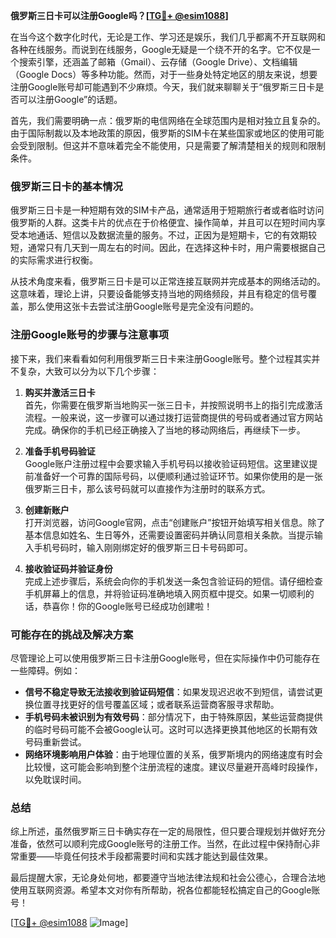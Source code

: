 **俄罗斯三日卡可以注册Google吗？[[TG💪+ @esim1088](https://t.me/s/esim1088)]**

在当今这个数字化时代，无论是工作、学习还是娱乐，我们几乎都离不开互联网和各种在线服务。而说到在线服务，Google无疑是一个绕不开的名字。它不仅是一个搜索引擎，还涵盖了邮箱（Gmail）、云存储（Google Drive）、文档编辑（Google Docs）等多种功能。然而，对于一些身处特定地区的朋友来说，想要注册Google账号却可能遇到不少麻烦。今天，我们就来聊聊关于“俄罗斯三日卡是否可以注册Google”的话题。

首先，我们需要明确一点：俄罗斯的电信网络在全球范围内是相对独立且复杂的。由于国际制裁以及本地政策的原因，俄罗斯的SIM卡在某些国家或地区的使用可能会受到限制。但这并不意味着完全不能使用，只是需要了解清楚相关的规则和限制条件。

### **俄罗斯三日卡的基本情况**

俄罗斯三日卡是一种短期有效的SIM卡产品，通常适用于短期旅行者或者临时访问俄罗斯的人群。这类卡片的优点在于价格便宜、操作简单，并且可以在短时间内享受本地通话、短信以及数据流量的服务。不过，正因为是短期卡，它的有效期较短，通常只有几天到一周左右的时间。因此，在选择这种卡时，用户需要根据自己的实际需求进行权衡。

从技术角度来看，俄罗斯三日卡是可以正常连接互联网并完成基本的网络活动的。这意味着，理论上讲，只要设备能够支持当地的网络频段，并且有稳定的信号覆盖，那么使用这张卡去尝试注册Google账号是完全没有问题的。

### **注册Google账号的步骤与注意事项**

接下来，我们来看看如何利用俄罗斯三日卡来注册Google账号。整个过程其实并不复杂，大致可以分为以下几个步骤：

1. **购买并激活三日卡**  
   首先，你需要在俄罗斯当地购买一张三日卡，并按照说明书上的指引完成激活流程。一般来说，这一步骤可以通过拨打运营商提供的号码或者通过官方网站完成。确保你的手机已经正确接入了当地的移动网络后，再继续下一步。

2. **准备手机号码验证**  
   Google账户注册过程中会要求输入手机号码以接收验证码短信。这里建议提前准备好一个可靠的国际号码，以便顺利通过验证环节。如果你使用的是一张俄罗斯三日卡，那么该号码就可以直接作为注册时的联系方式。

3. **创建新账户**  
   打开浏览器，访问Google官网，点击“创建账户”按钮开始填写相关信息。除了基本信息如姓名、生日等外，还需要设置密码并确认同意相关条款。当提示输入手机号码时，输入刚刚绑定好的俄罗斯三日卡号码即可。

4. **接收验证码并验证身份**  
   完成上述步骤后，系统会向你的手机发送一条包含验证码的短信。请仔细检查手机屏幕上的信息，并将验证码准确地填入网页框中提交。如果一切顺利的话，恭喜你！你的Google账号已经成功创建啦！

### **可能存在的挑战及解决方案**

尽管理论上可以使用俄罗斯三日卡注册Google账号，但在实际操作中仍可能存在一些障碍。例如：
- **信号不稳定导致无法接收到验证码短信**：如果发现迟迟收不到短信，请尝试更换位置寻找更好的信号覆盖区域；或者联系运营商客服寻求帮助。
- **手机号码未被识别为有效号码**：部分情况下，由于特殊原因，某些运营商提供的临时号码可能不会被Google认可。这时可以选择更换其他地区的长期有效号码重新尝试。
- **网络环境影响用户体验**：由于地理位置的关系，俄罗斯境内的网络速度有时会比较慢，这可能会影响到整个注册流程的速度。建议尽量避开高峰时段操作，以免耽误时间。

### **总结**

综上所述，虽然俄罗斯三日卡确实存在一定的局限性，但只要合理规划并做好充分准备，依然可以顺利完成Google账号的注册工作。当然，在此过程中保持耐心非常重要——毕竟任何技术手段都需要时间和实践才能达到最佳效果。

最后提醒大家，无论身处何地，都要遵守当地法律法规和社会公德心，合理合法地使用互联网资源。希望本文对你有所帮助，祝各位都能轻松搞定自己的Google账号！

[[TG💪+ @esim1088](https://t.me/s/esim1088) ![Image](https://i.postimg.cc/4NQfJmqS/Snipaste-2025-05-13-00-14-12.png)]